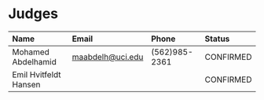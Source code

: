 # Judges

| Name | Email | Phone | Status |
| :--- | :---- | :---- | :----- |
| Mohamed Abdelhamid | maabdelh@uci.edu | (562)985-2361 | CONFIRMED |
| Emil Hvitfeldt Hansen | | | CONFIRMED |

